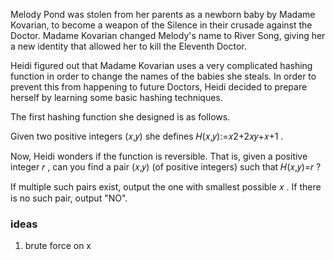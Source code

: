 Melody Pond was stolen from her parents as a newborn baby by Madame Kovarian, to become a weapon of the Silence in their crusade against the Doctor. Madame Kovarian changed Melody's name to River Song, giving her a new identity that allowed her to kill the Eleventh Doctor.

Heidi figured out that Madame Kovarian uses a very complicated hashing function in order to change the names of the babies she steals. In order to prevent this from happening to future Doctors, Heidi decided to prepare herself by learning some basic hashing techniques.

The first hashing function she designed is as follows.

Given two positive integers (𝑥,𝑦)
 she defines 𝐻(𝑥,𝑦):=𝑥2+2𝑥𝑦+𝑥+1
.

Now, Heidi wonders if the function is reversible. That is, given a positive integer 𝑟
, can you find a pair (𝑥,𝑦)
 (of positive integers) such that 𝐻(𝑥,𝑦)=𝑟
?

If multiple such pairs exist, output the one with smallest possible 𝑥
. If there is no such pair, output "NO".

### ideas
1. brute force on x